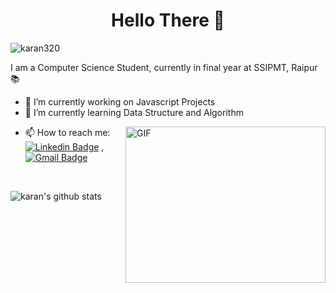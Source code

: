 <h1 align = "Center" >Hello There 👋 </h1>
<p align="left"> <img src="https://komarev.com/ghpvc/?username=karan320" alt="karan320"  /> </p>

I am a Computer Science Student, currently in final year at SSIPMT, Raipur 📚

- 🔭 I’m currently working on Javascript Projects
- 🌱 I’m currently learning Data Structure and Algorithm
<!-- - 👯 I’m looking to collaborate on Python and AI projects -->

<img align="right" height="250" width="320" alt="GIF" src="https://miro.medium.com/max/1360/1*IRGHmiGsa16stedQvIaZfw.gif" />

- 📫 How to reach me: [![Linkedin Badge](https://img.shields.io/badge/-LinkedIn-blue?style=flat-square&logo=Linkedin&logoColor=white&link=https://www.linkedin.com/in/rubal-agrawal/)](https://www.linkedin.com/in/karan-siddhu-040014194/) , [![Gmail Badge](https://img.shields.io/badge/-Gmail-c14438?style=flat-square&logo=Gmail&logoColor=white&link=mailto:karansiddhu22@gmail.com.com)](mailto:karansiddhu22@gmail.com)

<br>
<p align="left" >
<img alt="karan's github stats" src="https://github-readme-stats.vercel.app/api?username=karan320&include_all_commits=true&count_private=true&show_owner=true&show_icons=true"  > </p></p>



